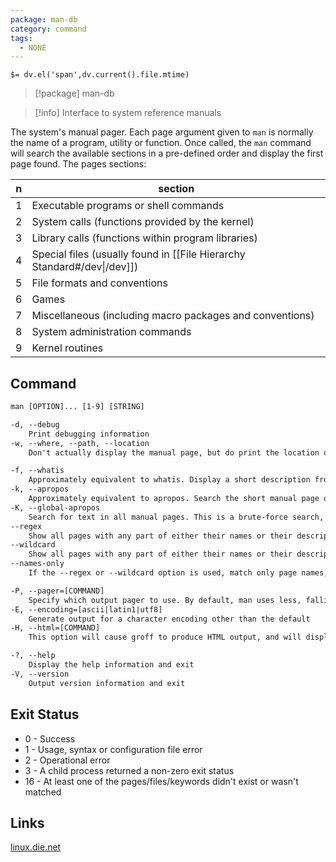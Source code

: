 ```yaml
---
package: man-db
category: command
tags:
  - NONE
---
```


`$= dv.el('span',dv.current().file.mtime)`
> [!package] man-db

> [!info] Interface to system reference manuals

The system's manual pager. Each page argument given to ``man`` is normally the name of a program, utility or function. Once called, the ``man`` command will search the available sections in a pre-defined order and display the first page found. The pages sections:

| n  | section |
| -- | -- |
| 1   | Executable programs or shell commands |
| 2   | System calls (functions provided by the kernel) |
| 3   | Library calls (functions within program libraries) |
| 4   | Special files (usually found in [[File Hierarchy Standard#/dev\|/dev]]) |
| 5   | File formats and conventions |
| 6   | Games |
| 7   | Miscellaneous (including macro packages and conventions) |
| 8   | System administration commands |
| 9   | Kernel routines |

## Command
```txt
man [OPTION]... [1-9] [STRING]

-d, --debug
	Print debugging information
-w, --where, --path, --location
	Don't actually display the manual page, but do print the location of the source nroff file that would be formatted

-f, --whatis
	Approximately equivalent to whatis. Display a short description from the manual page, if available
-k, --apropos
	Approximately equivalent to apropos. Search the short manual page descriptions for keywords and display any matches
-K, --global-apropos
	Search for text in all manual pages. This is a brute-force search, and is likely to take some time
--regex
	Show all pages with any part of either their names or their descriptions matching each page argument as a regular expression
--wildcard
	Show all pages with any part of either their names or their descriptions matching each page argument using shell-style wildcards
--names-only
	If the --regex or --wildcard option is used, match only page names, not page descriptions

-P, --pager=[COMMAND]
	Specify which output pager to use. By default, man uses less, falling back to cat if less is not found or is not executable
-E, --encoding=[ascii|latin1|utf8]
	Generate output for a character encoding other than the default
-H, --html=[COMMAND]
	This option will cause groff to produce HTML output, and will display that output in the given web browser

-?, --help
	Display the help information and exit 
-V, --version
	Output version information and exit
```

## Exit Status
- 0 - Success
- 1 - Usage, syntax or configuration file error
- 2 - Operational error
- 3 - A child process returned a non-zero exit status
- 16 - At least one of the pages/files/keywords didn't exist or wasn't matched

## Links
[linux.die.net](https://linux.die.net/man/1/man)
